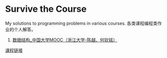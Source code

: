 # Survive the Course
My solutions to programming problems in various courses.
各类课程编程类作业的个人解答。

1. [数据结构_中国大学MOOC（浙江大学-陈越、何钦铭）](www.icourse163.org/ZJU-93001)

[课程链接](http://www.icourse163.org/learn/ZJU-93001)


